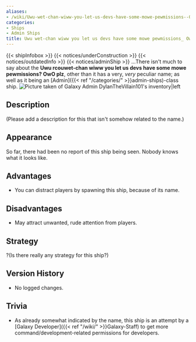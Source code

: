 ```yaml
---
aliases:
- /wiki/Uwu-wet-chan-wiww-you-let-us-devs-have-some-mowe-pewmissions--OwO-plz
categories:
- Ships
- Admin Ships
title: Uwu wet-chan wiww you let us devs have some mowe pewmissions_ OwO plz
---
```


{{< shipInfobox >}} {{< notices/underConstruction >}} {{< notices/outdatedInfo >}} {{< notices/adminShip >}} ...There isn't much to say about the **Uwu rcouwet-chan wiww you let us devs have some mowe pewmissions? OwO plz**, other than it has a very, _very_ peculiar name; as well as it being an [Admin]({{< ref "/categories/" >}}admin-ships)-class ship.  ![Picture taken of Galaxy Admin DylanTheVillain101's
inventory|left](Untitleddadad.png "Picture taken of Galaxy Admin DylanTheVillain101's inventory|left")

## Description

(Please add a description for this that isn't somehow related to the name.)

## Appearance

So far, there had been no report of this ship being seen. Nobody knows what it looks like.

## Advantages

- You can distract players by spawning this ship, because of its name.

## Disadvantages

- May attract unwanted, rude attention from players.

## Strategy

?(Is there really any strategy for this ship?)

## Version History 

- No logged changes.

## Trivia

- As already somewhat indicated by the name, this ship is an attempt by a [Galaxy Developer]({{< ref "/wiki/" >}}Galaxy-Staff) to get more command/development-related permissions for developers.